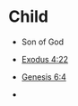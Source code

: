 # Child

- Son of God

- [Exodus 4:22](https://biblia.com/bible/esv/exodus/4/22)
- [Genesis 6:4](https://biblia.com/bible/esv/genesis/6/4)

- 
